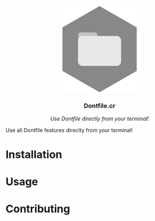 <p align="center">
  <img src="assets/dontfile-shard.png" width="200">
  <h3 align="center">Dontfile.cr</h3>
  <p align="center"><i>Use Dontfile directly from your terminal!</i></p>
</p>

Use all Dontfile features direclty from your terminal!

# Installation
<!-- TODO -->

# Usage
<!-- TODO -->

# Contributing
<!-- TODO -->
